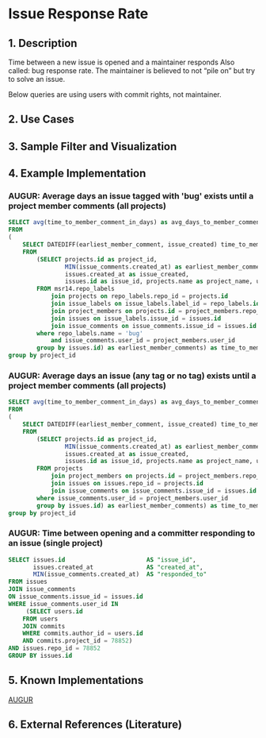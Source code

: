 # Issue Response Rate

## 1. Description
Time between a new issue is opened and a maintainer responds
Also called: bug response rate. The maintainer is believed to not “pile on” but try to solve an issue.

Below queries are using users with commit rights, not maintainer.

## 2. Use Cases

## 3. Sample Filter and Visualization

## 4. Example Implementation
### AUGUR: Average days an issue tagged with 'bug' exists until a project member comments (all projects)

```SQL
SELECT avg(time_to_member_comment_in_days) as avg_days_to_member_comment, project_name, url
FROM
(
	SELECT DATEDIFF(earliest_member_comment, issue_created) time_to_member_comment_in_days, project_id, issue_id, project_name, url
	FROM
		(SELECT projects.id as project_id,
				MIN(issue_comments.created_at) as earliest_member_comment,
				issues.created_at as issue_created,
				issues.id as issue_id, projects.name as project_name, url
		FROM msr14.repo_labels
			join projects on repo_labels.repo_id = projects.id
			join issue_labels on issue_labels.label_id = repo_labels.id
			join project_members on projects.id = project_members.repo_id
			join issues on issue_labels.issue_id = issues.id
			join issue_comments on issue_comments.issue_id = issues.id
		where repo_labels.name = 'bug'
			and issue_comments.user_id = project_members.user_id
		group by issues.id) as earliest_member_comments) as time_to_member_comment
group by project_id
```

### AUGUR: Average days an issue (any tag or no tag) exists until a project member comments (all projects)

```SQL
SELECT avg(time_to_member_comment_in_days) as avg_days_to_member_comment, project_name, url
FROM
(
	SELECT DATEDIFF(earliest_member_comment, issue_created) time_to_member_comment_in_days, project_id, issue_id, project_name, url
	FROM
		(SELECT projects.id as project_id,
				MIN(issue_comments.created_at) as earliest_member_comment,
				issues.created_at as issue_created,
				issues.id as issue_id, projects.name as project_name, url
		FROM projects
			join project_members on projects.id = project_members.repo_id
			join issues on issues.repo_id = projects.id
			join issue_comments on issue_comments.issue_id = issues.id
		where issue_comments.user_id = project_members.user_id
		group by issues.id) as earliest_member_comments) as time_to_member_comment
group by project_id
```

### AUGUR: Time between opening and a committer responding to an issue (single project)

```SQL
SELECT issues.id                       AS "issue_id",
       issues.created_at               AS "created_at",
       MIN(issue_comments.created_at)  AS "responded_to"
FROM issues
JOIN issue_comments
ON issue_comments.issue_id = issues.id
WHERE issue_comments.user_id IN
     (SELECT users.id
    FROM users
    JOIN commits
    WHERE commits.author_id = users.id
    AND commits.project_id = 78852)
AND issues.repo_id = 78852
GROUP BY issues.id
```

## 5. Known Implementations

[AUGUR](https://github.com/CHAOSS/Augur)

## 6. External References (Literature)
